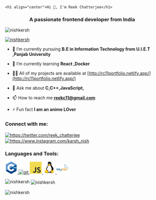 <!DOCTYPE html>
<html lang="en">
<head>
    <meta charset="UTF-8">
    <meta http-equiv="X-UA-Compatible" content="IE=edge">
    <meta name="viewport" content="width=device-width, initial-scale=1.0">
    <title>Document</title>
</head>
<body style="background-image: url('https://github.com/nishkersh/nishkersh/blob/main/wallpaperflare.com_wallpaper%20(25).jpg');
background-repeat: no-repeat;
background-attachment: fixed;
background-size: 100% 100%;">

    <h1 align="center">Hi 👋, I'm Reek Chatterjee</h1>
<h3 align="center">A passionate frontend developer from India</h3>

<p align="left"> <img src="https://komarev.com/ghpvc/?username=nishkersh&label=Profile%20views&color=0e75b6&style=flat" alt="nishkersh" /> </p>

<p align="left"> <a href="https://github.com/ryo-ma/github-profile-trophy"><img src="https://github-profile-trophy.vercel.app/?username=nishkersh" alt="nishkersh" /></a> </p>

- 🔭 I’m currently pursuing **B.E in Information Technology from U.I.E.T ,Panjab University**

- 🌱 I’m currently learning **React ,Docker**

- 👨‍💻 All of my projects are available at [http://rc11portfolio.netlify.app/](http://rc11portfolio.netlify.app/)

- 💬 Ask me about **C,C++,JavaScript,**

- 📫 How to reach me **reekc11@gmail.com**

- ⚡ Fun fact **I am an anime LOver**

<h3 align="left">Connect with me:</h3>
<p align="left">
<a href="https://linkedin.com/in/https://twitter.com/reek_chatterjee" target="blank"><img align="center" src="https://raw.githubusercontent.com/rahuldkjain/github-profile-readme-generator/master/src/images/icons/Social/linked-in-alt.svg" alt="https://twitter.com/reek_chatterjee" height="30" width="40" /></a>
<a href="https://instagram.com/https://www.instagram.com/karsh_nish" target="blank"><img align="center" src="https://raw.githubusercontent.com/rahuldkjain/github-profile-readme-generator/master/src/images/icons/Social/instagram.svg" alt="https://www.instagram.com/karsh_nish" height="30" width="40" /></a>
</p>

<h3 align="left">Languages and Tools:</h3>
<p align="left"> <a href="https://www.w3schools.com/cpp/" target="_blank" rel="noreferrer"> <img src="https://raw.githubusercontent.com/devicons/devicon/master/icons/cplusplus/cplusplus-original.svg" alt="cplusplus" width="40" height="40"/> </a> <a href="https://git-scm.com/" target="_blank" rel="noreferrer"> <img src="https://www.vectorlogo.zone/logos/git-scm/git-scm-icon.svg" alt="git" width="40" height="40"/> </a> <a href="https://developer.mozilla.org/en-US/docs/Web/JavaScript" target="_blank" rel="noreferrer"> <img src="https://raw.githubusercontent.com/devicons/devicon/master/icons/javascript/javascript-original.svg" alt="javascript" width="40" height="40"/> </a> <a href="https://www.linux.org/" target="_blank" rel="noreferrer"> <img src="https://raw.githubusercontent.com/devicons/devicon/master/icons/linux/linux-original.svg" alt="linux" width="40" height="40"/> </a> <a href="https://www.mysql.com/" target="_blank" rel="noreferrer"> <img src="https://raw.githubusercontent.com/devicons/devicon/master/icons/mysql/mysql-original-wordmark.svg" alt="mysql" width="40" height="40"/> </a> </p>

<p><img align="left" src="https://github-readme-stats.vercel.app/api/top-langs?username=nishkersh&show_icons=true&locale=en&layout=compact" alt="nishkersh" /></p>

<p>&nbsp;<img align="center" src="https://github-readme-stats.vercel.app/api?username=nishkersh&show_icons=true&locale=en" alt="nishkersh" /></p>

<p><img align="center" src="https://github-readme-streak-stats.herokuapp.com/?user=nishkersh&" alt="nishkersh" /></p>
</body>
</html>
